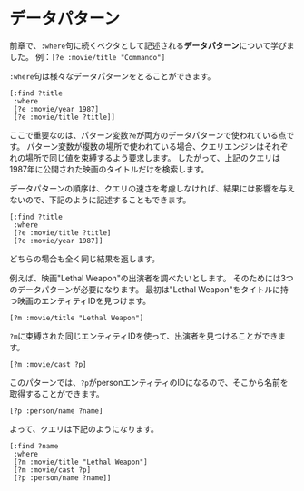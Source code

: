 # データパターン

前章で、`:where`句に続くベクタとして記述される**データパターン**について学びました。
例：`[?e :movie/title "Commando"]`

`:where`句は様々なデータパターンをとることができます。

    [:find ?title
     :where
     [?e :movie/year 1987]
     [?e :movie/title ?title]]

ここで重要なのは、パターン変数`?e`が両方のデータパターンで使われている点です。
パターン変数が複数の場所で使われている場合、クエリエンジンはそれぞれの場所で同じ値を束縛するよう要求します。
したがって、上記のクエリは1987年に公開された映画のタイトルだけを検索します。

データパターンの順序は、クエリの速さを考慮しなければ、結果には影響を与えないので、下記のように記述することもできます。

    [:find ?title
     :where
     [?e :movie/title ?title]
     [?e :movie/year 1987]]

どちらの場合も全く同じ結果を返します。

例えば、映画"Lethal Weapon"の出演者を調べたいとします。
そのためには3つのデータパターンが必要になります。
最初は"Lethal Weapon"をタイトルに持つ映画のエンティティIDを見つけます。

    [?m :movie/title "Lethal Weapon"]

`?m`に束縛された同じエンティティIDを使って、出演者を見つけることができます。

    [?m :movie/cast ?p] 

このパターンでは、`?p`がpersonエンティティのIDになるので、そこから名前を取得することができます。

    [?p :person/name ?name] 

よって、クエリは下記のようになります。

    [:find ?name
     :where
     [?m :movie/title "Lethal Weapon"]
     [?m :movie/cast ?p]
     [?p :person/name ?name]]
